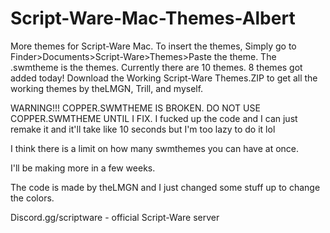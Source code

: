 # Script-Ware-Mac-Themes-Albert
More themes for Script-Ware Mac.
To insert the themes, Simply go to Finder>Documents>Script-Ware>Themes>Paste the theme.
The .swmtheme is the themes.
Currently there are 10 themes. 8 themes got added today! Download the Working Script-Ware Themes.ZIP to get all the working themes by theLMGN, Trill, and myself.

WARNING!!! COPPER.SWMTHEME IS BROKEN. DO NOT USE COPPER.SWMTHEME UNTIL I FIX. I fucked up the code and I can just remake it and it'll take like 10 seconds but I'm too lazy to do it lol

I think there is a limit on how many swmthemes you can have at once.

I'll be making more in a few weeks.

The code is made by theLMGN and I just changed some stuff up to change the colors.

Discord.gg/scriptware - official Script-Ware server
